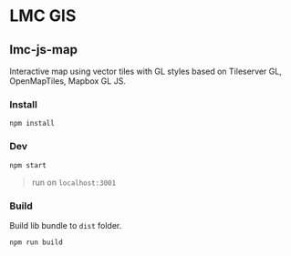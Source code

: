 # LMC GIS

## lmc-js-map

Interactive map using vector tiles with GL styles based on Tileserver GL, OpenMapTiles, Mapbox GL JS.

### Install

```
npm install
```

### Dev

```
npm start
```
> run on `localhost:3001`

### Build

Build lib bundle to `dist` folder.

```
npm run build
```
